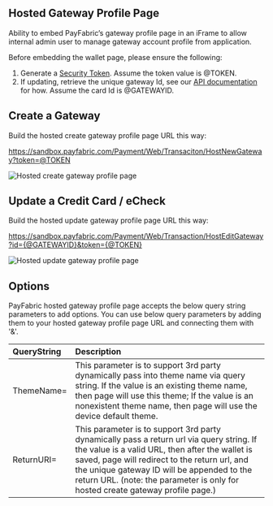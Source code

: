 ## Hosted Gateway Profile Page

Ability to embed PayFabric’s gateway profile page in an iFrame to allow internal admin user to manage gateway account profile from application.

Before embedding the wallet page, please ensure the following:

1. Generate a [Security Token](../../../../PayFabric-APIs/blob/master/Sections/Authentication.md#security-token).  Assume the token value is @TOKEN.
2. If updating, retrieve the unique gateway Id, see our [API documentation](blob/master/Sections/Payment%20Gateway%20Profiles.md#retrieve-payment-gateway-profiles) for how.  Assume the card Id is @GATEWAYID.

Create a Gateway
-----------------------------

Build the hosted create gateway profile page URL this way:

https://sandbox.payfabric.com/Payment/Web/Transaciton/HostNewGateway?token=@TOKEN  

![Hosted create gateway profile page](https://s3-us-west-1.amazonaws.com/github-screenshot-repository/V3/HostedCreateGatewayPage.png)

Update a Credit Card / eCheck
-----------------------------

Build the hosted update gateway profile page URL this way:

https://sandbox.payfabric.com/Payment/Web/Transaction/HostEditGateway?id={@GATEWAYID}&token={@TOKEN}

![Hosted update gateway profile page](https://s3-us-west-1.amazonaws.com/github-screenshot-repository/V3/HostedUpdateGatewayPage.png) 

Options
-------

PayFabric hosted gateway profile page accepts the below query string parameters to add options. You can use below query parameters by adding them to your hosted gateway profile page URL and connecting them with '&'.

>
| QueryString| Description | 
|:------------- | :------------- | 
|ThemeName=|This parameter is to support 3rd party dynamically pass into theme name via query string. If the value is an existing theme name, then page will use this theme; If the value is an nonexistent theme name, then page will use the device default theme.|
|ReturnURI=|This parameter is to support 3rd party dynamically pass a return url via query string. If the value is a valid URL, then after the wallet is saved, page will redirect to the return url, and the unique gateway ID will be appended to the return URL. (note: the parameter is only for hosted create gateway profile page.)|
